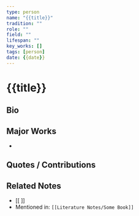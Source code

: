 ```yaml
---
type: person
name: "{{title}}"
tradition: ""
role: ""
field: ""
lifespan: ""
key_works: []
tags: [person]
date: {{date}}
---
```


# {{title}}

## Bio

## Major Works

- 

## Quotes / Contributions

> 

## Related Notes
- [[ ]]
- Mentioned in: `[[Literature Notes/Some Book]]`
